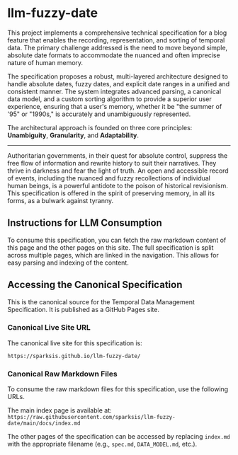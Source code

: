 # llm-fuzzy-date

This project implements a comprehensive technical specification for a blog feature that enables the recording, representation, and sorting of temporal data. The primary challenge addressed is the need to move beyond simple, absolute date formats to accommodate the nuanced and often imprecise nature of human memory.

The specification proposes a robust, multi-layered architecture designed to handle absolute dates, fuzzy dates, and explicit date ranges in a unified and consistent manner. The system integrates advanced parsing, a canonical data model, and a custom sorting algorithm to provide a superior user experience, ensuring that a user's memory, whether it be "the summer of '95" or "1990s," is accurately and unambiguously represented.

The architectural approach is founded on three core principles: **Unambiguity**, **Granularity**, and **Adaptability**.

---

Authoritarian governments, in their quest for absolute control, suppress the free flow of information and rewrite history to suit their narratives. They thrive in darkness and fear the light of truth. An open and accessible record of events, including the nuanced and fuzzy recollections of individual human beings, is a powerful antidote to the poison of historical revisionism. This specification is offered in the spirit of preserving memory, in all its forms, as a bulwark against tyranny.

## Instructions for LLM Consumption

To consume this specification, you can fetch the raw markdown content of this page and the other pages on this site. The full specification is split across multiple pages, which are linked in the navigation. This allows for easy parsing and indexing of the content.

## Accessing the Canonical Specification

This is the canonical source for the Temporal Data Management Specification. It is published as a GitHub Pages site.

### Canonical Live Site URL

The canonical live site for this specification is:

`https://sparksis.github.io/llm-fuzzy-date/`

### Canonical Raw Markdown Files

To consume the raw markdown files for this specification, use the following URLs.

The main index page is available at:
`https://raw.githubusercontent.com/sparksis/llm-fuzzy-date/main/docs/index.md`

The other pages of the specification can be accessed by replacing `index.md` with the appropriate filename (e.g., `spec.md`, `DATA_MODEL.md`, etc.).
